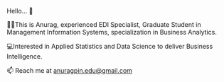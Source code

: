 Hello... 👋

👨‍🎓This is Anurag, experienced EDI Specialist, Graduate Student in Management Information Systems, specialization in Business Analytics.

💻Interested in Applied Statistics and Data Science to deliver Business Intelligence. 

📫 Reach me at anuragpin.edu@gmail.com 
